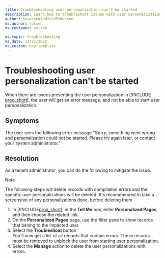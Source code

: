 ```yaml
---
title: Troubleshooting user personalization can't be started
description: Learn how to troubleshoot issues with user personalization.
author: SusanneWindfeldPedersen
ms.author: solsen
ms.reviewer: solsen

ms.topic: troubleshooting
ms.date: 12/21/2022
ms.custom: bap-template
---
```


# Troubleshooting user personalization can't be started

When there are issues preventing the user personalization in [!INCLUDE [prod_short](includes/prod_short.md)], the user will get an error message, and not be able to start user personalization.

## Symptoms

The user sees the following error message "Sorry, something went wrong and personalization could not be started. Please try again later, or contact your system administrator."

## Resolution

As a tenant administrator, you can do the following to mitigate the issue. 

> [!NOTE]  
> The following steps will delete records with compilation errors and the specific user personalizations will be deleted. It's recommended to take a screenshot of any personalizations done, before deleting them.

1. In [!INCLUDE[prod_short](includes/prod_short.md)], in the **Tell Me** box, enter **Personalized Pages**, and then choose the related link.
2. On the **Personalized Pages** page, use the filter pane to show records that belong to the impacted user.
3. Select the **Troubleshoot** button.  
  You'll now get a list of all records that contain errors. These records must be removed to unblock the user from starting user personalization.  
4. Select the **Manage** action to delete the user personalizations with errors.